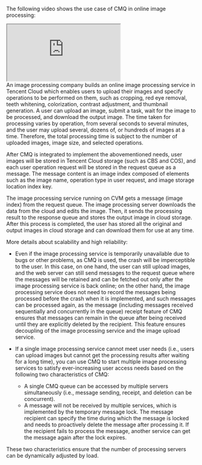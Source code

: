 The following video shows the use case of CMQ in online image processing:
<div class="doc-video-mod"><iframe src="https://cloud.tencent.com/edu/learning/quick-play/1628-21017?source=gw.doc.media&withPoster=1&notip=1"></iframe></div>
An image processing company builds an online image processing service in Tencent Cloud which enables users to upload their images and specify operations to be performed on them, such as cropping, red eye removal, teeth whitening, colorization, contrast adjustment, and thumbnail generation. A user can upload an image, submit a task, wait for the image to be processed, and download the output image. The time taken for processing varies by operation, from several seconds to several minutes, and the user may upload several, dozens of, or hundreds of images at a time. Therefore, the total processing time is subject to the number of uploaded images, image size, and selected operations.

After CMQ is integrated to implement the abovementioned needs, user images will be stored in Tencent Cloud storage (such as CBS and COS), and each user operation request will be stored in the request queue as a message. The message content is an image index composed of elements such as the image name, operation type in user request, and image storage location index key.

The image processing service running on CVM gets a message (image index) from the request queue. The image processing server downloads the data from the cloud and edits the image. Then, it sends the processing result to the response queue and stores the output image in cloud storage. After this process is completed, the user has stored all the original and output images in cloud storage and can download them for use at any time.

More details about scalability and high reliability:

- Even if the image processing service is temporarily unavailable due to bugs or other problems, as CMQ is used, the crash will be imperceptible to the user. In this case, on one hand, the user can still upload images, and the web server can still send messages to the request queue where the messages will be retained and can be fetched out only after the image processing service is back online; on the other hand, the image processing service does not need to record the messages being processed before the crash when it is implemented, and such messages can be processed again, as the message (including messages received sequentially and concurrently in the queue) receipt feature of CMQ ensures that messages can remain in the queue after being received until they are explicitly deleted by the recipient. This feature ensures decoupling of the image processing service and the image upload service.

- If a single image processing service cannot meet user needs (i.e., users can upload images but cannot get the processing results after waiting for a long time), you can use CMQ to start multiple image processing services to satisfy ever-increasing user access needs based on the following two characteristics of CMQ:
	- A single CMQ queue can be accessed by multiple servers simultaneously (i.e., message sending, receipt, and deletion can be concurrent).
	- A message will not be received by multiple services, which is implemented by the temporary message lock. The message recipient can specify the time during which the message is locked and needs to proactively delete the message after processing it. If the recipient fails to process the message, another service can get the message again after the lock expires.

These two characteristics ensure that the number of processing servers can be dynamically adjusted by load.

